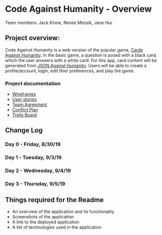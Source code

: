 # Code Against Humanity - Overview

Team members: Jack Kinne, Renee Messik, Jane Hur

## Project overview: 
Code Against Humanity is a web version of the popular game, [Cards Against Humanity](https://cardsagainsthumanity.com/). In the basic game, a question is posed with a black card, which the user answers with a white card. For this app,  card content will be generated from [JSON Against Humanity](https://crhallberg.com/cah/). Users will be able to create a profile/account, login, edit thier preferences, and play the game. 

### Project documentation
- [Wireframes](https://wireframe.cc/x8fHpU)
- [User stories](https://docs.google.com/document/d/1naHwwlgYn0W7kWpMAEu26pxfUuXBejQutc0GJTXfYcw/edit?usp=sharing)
- [Team Agreement](https://github.com/codeagainsthumanity/codeagainsthumanity/blob/master/projectdocs/teamAgreement.md)
- [Confilct Plan](https://github.com/codeagainsthumanity/codeagainsthumanity/blob/master/projectdocs/confilctPlan.md)
- [Trello Board](https://trello.com/invite/b/zFg0OoMm/27a4a4005d314d63934ae4a0ae3bd995/sudobangbang)

## Change Log

### Day 0 - Friday, 8/30/19
### Day 1 - Tuesday, 9/3/19
### Day 2 - Wednesday, 9/4/19
### Day 3 - Thursday, 9/5/19


## Things required for the Readme
- An overview of the application and its functionality
- Screenshots of the application
- A link to the deployed application
- A list of technologies used in the application

